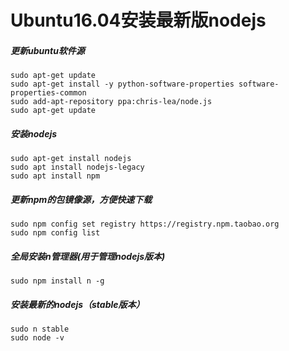 # Ubuntu16.04安装最新版nodejs

##### 更新ubuntu软件源

```
sudo apt-get update
sudo apt-get install -y python-software-properties software-properties-common
sudo add-apt-repository ppa:chris-lea/node.js
sudo apt-get update

```

##### 安装nodejs

```
sudo apt-get install nodejs
sudo apt install nodejs-legacy
sudo apt install npm

```

##### 更新npm的包镜像源，方便快速下载

```
sudo npm config set registry https://registry.npm.taobao.org
sudo npm config list

```

##### 全局安装n管理器\(用于管理nodejs版本\)

```
sudo npm install n -g
```

##### 安装最新的nodejs（stable版本）

```
sudo n stable
sudo node -v

```



